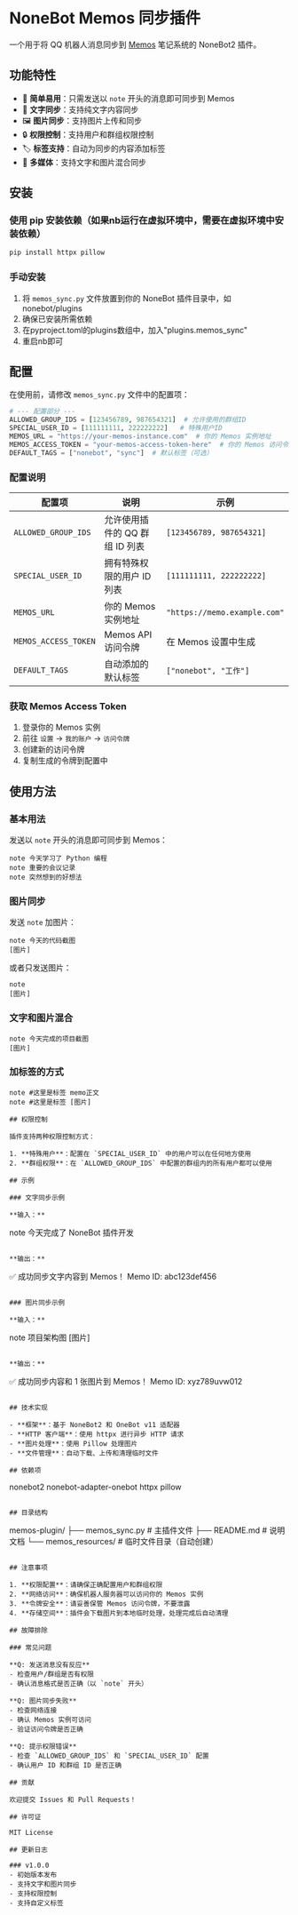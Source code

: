 # NoneBot Memos 同步插件

一个用于将 QQ 机器人消息同步到 [Memos](https://github.com/usememos/memos) 笔记系统的 NoneBot2 插件。

## 功能特性

- 🚀 **简单易用**：只需发送以 `note` 开头的消息即可同步到 Memos
- 📝 **文字同步**：支持纯文字内容同步
- 🖼️ **图片同步**：支持图片上传和同步
- 🔒 **权限控制**：支持用户和群组权限控制
- 🏷️ **标签支持**：自动为同步的内容添加标签
- 📱 **多媒体**：支持文字和图片混合同步

## 安装

### 使用 pip 安装依赖（如果nb运行在虚拟环境中，需要在虚拟环境中安装依赖）

```bash
pip install httpx pillow
```

### 手动安装

1. 将 `memos_sync.py` 文件放置到你的 NoneBot 插件目录中，如nonebot/plugins
2. 确保已安装所需依赖
3. 在pyproject.toml的plugins数组中，加入"plugins.memos_sync"
4. 重启nb即可

## 配置

在使用前，请修改 `memos_sync.py` 文件中的配置项：

```python
# --- 配置部分 ---
ALLOWED_GROUP_IDS = [123456789, 987654321]  # 允许使用的群组ID
SPECIAL_USER_ID = [111111111, 222222222]   # 特殊用户ID
MEMOS_URL = "https://your-memos-instance.com"  # 你的 Memos 实例地址
MEMOS_ACCESS_TOKEN = "your-memos-access-token-here"  # 你的 Memos 访问令牌
DEFAULT_TAGS = ["nonebot", "sync"]  # 默认标签（可选）
```

### 配置说明

| 配置项 | 说明 | 示例 |
|--------|------|------|
| `ALLOWED_GROUP_IDS` | 允许使用插件的 QQ 群组 ID 列表 | `[123456789, 987654321]` |
| `SPECIAL_USER_ID` | 拥有特殊权限的用户 ID 列表 | `[111111111, 222222222]` |
| `MEMOS_URL` | 你的 Memos 实例地址 | `"https://memo.example.com"` |
| `MEMOS_ACCESS_TOKEN` | Memos API 访问令牌 | 在 Memos 设置中生成 |
| `DEFAULT_TAGS` | 自动添加的默认标签 | `["nonebot", "工作"]` |

### 获取 Memos Access Token

1. 登录你的 Memos 实例
2. 前往 `设置` -> `我的账户` -> `访问令牌`
3. 创建新的访问令牌
4. 复制生成的令牌到配置中

## 使用方法

### 基本用法

发送以 `note` 开头的消息即可同步到 Memos：

```
note 今天学习了 Python 编程
note 重要的会议记录
note 突然想到的好想法
```

### 图片同步

发送 `note` 加图片：

```
note 今天的代码截图
[图片]
```

或者只发送图片：

```
note
[图片]
```

### 文字和图片混合

```
note 今天完成的项目截图
[图片]
```

### 加标签的方式

```
note #这里是标签 memo正文
note #这里是标签 [图片]

## 权限控制

插件支持两种权限控制方式：

1. **特殊用户**：配置在 `SPECIAL_USER_ID` 中的用户可以在任何地方使用
2. **群组权限**：在 `ALLOWED_GROUP_IDS` 中配置的群组内的所有用户都可以使用

## 示例

### 文字同步示例

**输入：**
```
note 今天完成了 NoneBot 插件开发
```

**输出：**
```
✅ 成功同步文字内容到 Memos！
Memo ID: abc123def456
```

### 图片同步示例

**输入：**
```
note 项目架构图
[图片]
```

**输出：**
```
✅ 成功同步内容和 1 张图片到 Memos！
Memo ID: xyz789uvw012
```

## 技术实现

- **框架**：基于 NoneBot2 和 OneBot v11 适配器
- **HTTP 客户端**：使用 httpx 进行异步 HTTP 请求
- **图片处理**：使用 Pillow 处理图片
- **文件管理**：自动下载、上传和清理临时文件

## 依赖项

```
nonebot2
nonebot-adapter-onebot
httpx
pillow
```

## 目录结构

```
memos-plugin/
├── memos_sync.py       # 主插件文件
├── README.md           # 说明文档
└── memos_resources/    # 临时文件目录（自动创建）
```

## 注意事项

1. **权限配置**：请确保正确配置用户和群组权限
2. **网络访问**：确保机器人服务器可以访问你的 Memos 实例
3. **令牌安全**：请妥善保管 Memos 访问令牌，不要泄露
4. **存储空间**：插件会下载图片到本地临时处理，处理完成后自动清理

## 故障排除

### 常见问题

**Q: 发送消息没有反应**
- 检查用户/群组是否有权限
- 确认消息格式是否正确（以 `note` 开头）

**Q: 图片同步失败**
- 检查网络连接
- 确认 Memos 实例可访问
- 验证访问令牌是否正确

**Q: 提示权限错误**
- 检查 `ALLOWED_GROUP_IDS` 和 `SPECIAL_USER_ID` 配置
- 确认用户 ID 和群组 ID 是否正确

## 贡献

欢迎提交 Issues 和 Pull Requests！

## 许可证

MIT License

## 更新日志

### v1.0.0
- 初始版本发布
- 支持文字和图片同步
- 支持权限控制
- 支持自定义标签

